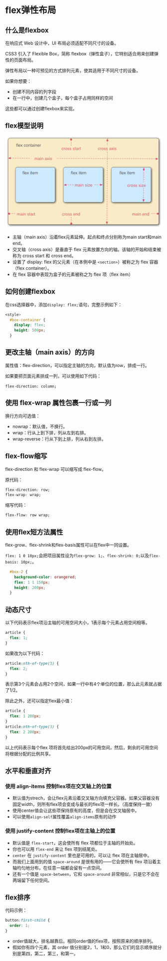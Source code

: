 # flex弹性布局

## 什么是flexbox

在响应式 Web 设计中，UI 布局必须适配不同尺寸的设备。

CSS3 引入了 Flexible Box，简称 flexbox（弹性盒子），它特别适合用来创建弹性的页面布局。

弹性布局以一种可预见的方式排列元素，使其适用于不同尺寸的设备。

如果你想要：

- 创建不同内容的列字段
- 在一行中，创建几个盒子，每个盒子占用同样的空间

这些都可以通过创建flexbox来实现。

## flex模型说明

![flexterms](flex_terms.png "flex模型")

- 主轴（main axis）沿着flex元素延伸。起点和终点分别称为main start和main end。
- 交叉轴（cross axis）是垂直于 flex 元素放置方向的轴。该轴的开始和结束被称为 cross start 和 cross end。
- 设置了 display: flex 的父元素（在本例中是 `<section>`）被称之为 flex 容器（flex container）。
- 在 flex 容器中表现为盒子的元素被称之为 flex 项（flex item）

## 如何创建flexbox

在css选择器中，添加```display: flex;```语句，完整示例如下：

```css
<style>
  #box-container {
    display: flex;
    height: 500px;
  }
```

## 更改主轴（main axis）的方向

属性值：flex-direction，可以指定主轴的方向，默认值为row，排成一行。

如果要把页面元素排成一列，可以使用如下代码：

`flex-direction: column;`

## 使用 flex-wrap 属性包裹一行或一列

换行方向可选值：

- nowrap：默认值，不换行。
- wrap：行从上到下排，列从左到右排。
- wrap-reverse：行从下到上排，列从右到左排。

## flex-flow缩写

 flex-direction 和 flex-wrap 可以缩写成 flex-flow。

原代码：

```css
flex-direction: row;
flex-wrap: wrap;
```

缩写代码：

```css
flex-flow: row wrap;
```

## 使用flex短方法属性

flex-grow、flex-shrink和flex-basis属性可以在flex中一同设置。

`flex: 1 0 10px;`会把项目属性设为`flex-grow: 1;`、`flex-shrink: 0;`以及`flex-basis: 10px;`。

```css
  #box-2 {
    background-color: orangered;
    flex: 1 1 150px;
    height: 200px;
  }
 ```

## 动态尺寸

以下代码表示flex项沿主轴的可用空间大小，1表示每个元素占用空间相等。

```css
article {
  flex: 1;
}
```

如果改为以下代码：

```css
article:nth-of-type(3) {
  flex: 2;
}
```

表示第3个元素会占用2个空间，如果一行中有4个单位的位置，那么此元素就占据了1/2。

除此之外，还可以指定flex最小值：

```css
article {
  flex: 1 200px;
}
article:nth-of-type(3) {
  flex: 2 200px;
}
```

以上代码表示每个flex 项将首先给出200px的可用空间，然后，剩余的可用空间将根据分配的比例共享。

## 水平和垂直对齐

### 使用 align-items 控制flex项在交叉轴上的位置

- 默认值为strech，会让flex元素沿着交叉轴方向填充父容器。如果父容器没有固定width，则所有flex项会变成与最长的flex项一样长。（高度保持一致）
- 使用center值会让这些项保持原有的高度，但是会在交叉轴居中。
- 可以使用`align-self`属性覆盖`align-items`原有的动作

### 使用 justify-content 控制flex项在主轴上的位置

- 默认值是 `flex-start`，这会使所有 flex 项都位于主轴的开始处。
- 你也可以用 `flex-end` 来让 flex 项到结尾处。
- `center` 在 `justify-content` 里也是可用的，可以让 flex 项在主轴居中。
- 而我们上面用到的值 `space-around` 是很有用的——它会使所有 flex 项沿着主轴均匀地分布，在任意一端都会留有一点空间。
- 还有一个值是 `space-between`，它和 `space-around` 非常相似，只是它不会在两端留下任何空间。

## flex排序

代码示例：

```css
button:first-child {
  order: 1;
}
```

- order值越大，排名越靠后。相同order值的flex项，按照原来的顺序排列。
- 假如你有四个元素，其 order 值分别是2，1，1和0，那么它们的显示顺序就分别是第四，第二，第三，和第一。
